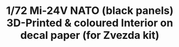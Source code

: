 ---
layout: product
title: "1/72 Mi-24V NATO (black panels) 3D-Printed & coloured Interior on decal paper  (for Zvezda kit)"
price: "1300" 
desc: "3D Dekal"
img_path: "/assets/img/QD72019.webp"
brand: "Quinta Studio"
available: false
special_offer: false
new: false
soon: false
cat: "010000"
subcat: "016000"
subsubcat: "0N/A"
sifra: "QD72019"
popular: false
spec: false
---